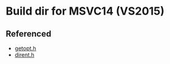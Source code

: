 # Build dir for MSVC14 (VS2015)

## Referenced

*   [getopt.h](https://github.com/skandhurkat/Getopt-for-Visual-Studio)
*   [dirent.h](https://svn.apache.org/repos/asf/avro/trunk/lang/c/tests/msdirent.h)
